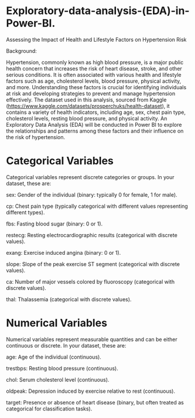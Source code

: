 # Exploratory-data-analysis-(EDA)-in-Power-BI.
Assessing the Impact of Health and Lifestyle Factors on Hypertension Risk

Background:

Hypertension, commonly known as high blood pressure, is a major public health concern that increases the risk of heart disease, stroke, and other serious conditions. It is often associated with various health and lifestyle factors such as age, cholesterol levels, blood pressure, physical activity, and more. Understanding these factors is crucial for identifying individuals at risk and developing strategies to prevent and manage hypertension effectively. The dataset used in this analysis, sourced from Kaggle (https://www.kaggle.com/datasets/prosperchuks/health-dataset), it contains a variety of health indicators, including age, sex, chest pain type, cholesterol levels, resting blood pressure, and physical activity. An Exploratory Data Analysis (EDA) will be conducted in Power BI to explore the relationships and patterns among these factors and their influence on the risk of hypertension.



# Categorical Variables

Categorical variables represent discrete categories or groups. In your dataset, these are:

sex: Gender of the individual (binary: typically 0 for female, 1 for male).

cp: Chest pain type (typically categorical with different values representing different types).

fbs: Fasting blood sugar (binary: 0 or 1).

restecg: Resting electrocardiographic results (categorical with discrete values).

exang: Exercise induced angina (binary: 0 or 1).

slope: Slope of the peak exercise ST segment (categorical with discrete values).

ca: Number of major vessels colored by fluoroscopy (categorical with discrete values).

thal: Thalassemia (categorical with discrete values).


# Numerical Variables

Numerical variables represent measurable quantities and can be either continuous or discrete. In your dataset, these are:

age: Age of the individual (continuous).

trestbps: Resting blood pressure (continuous).

chol: Serum cholesterol level (continuous).

oldpeak: Depression induced by exercise relative to rest (continuous).

target: Presence or absence of heart disease (binary, but often treated as categorical for classification tasks).
